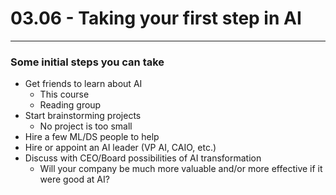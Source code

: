 # 03.06 - Taking your first step in AI

---

### Some initial steps you can take
- Get friends to learn about AI
    - This course
    - Reading group
- Start brainstorming projects
    - No project is too small
- Hire a few ML/DS people to help
- Hire or appoint an AI leader (VP AI, CAIO, etc.)
- Discuss with CEO/Board possibilities of AI transformation
    - Will your company be much more valuable and/or more effective if it were good at AI?